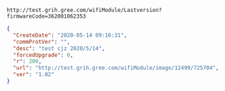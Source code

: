 `http://test.grih.gree.com/wifiModule/Lastversion?firmwareCode=362001062353`

```json
{
  "CreateDate": "2020-05-14 09:16:31",
  "commProtVer": "",
  "desc": "test cjz 2020/5/14",
  "forcedUpgrade": 0,
  "r": 200,
  "url": "http://test.grih.gree.com/wifiModule/image/12499/725704",
  "ver": "1.02"
}
```